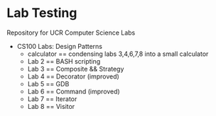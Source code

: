 # Lab Testing
Repository for UCR Computer Science Labs

* CS100 Labs: Design Patterns
  * calculator ==  condensing labs 3,4,6,7,8 into a small calculator
  * Lab 2 == BASH scripting
  * Lab 3 == Composite && Strategy
  * Lab 4 == Decorator (improved)
  * Lab 5 == GDB
  * Lab 6 == Command (improved)
  * Lab 7 == Iterator
  * Lab 8 == Visitor
